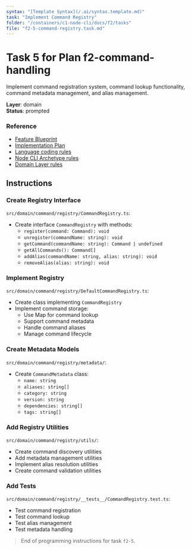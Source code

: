 ```yaml
---
syntax: "[Template Syntax](/.ai/syntax.template.md)"
task: "Implement Command Registry"
folder: "/containers/c1-node-cli/docs/f2/tasks"
file: "f2-5-command-registry.task.md"
---
```


# Task 5 for Plan f2-command-handling

Implement command registration system, command lookup functionality, command metadata management, and alias management.

**Layer**: domain  
**Status**: prompted

### Reference

- [Feature Blueprint](/docs/f2-command-handling.blueprint.md)
- [Implementation Plan](/containers/c1-node-cli/docs/f2/f2-command-handling.plan.md)
- [Language coding rules](/containers/c1-node-cli/.ai/rules/0-typescript.rules.md)  
- [Node CLI Archetype rules](/containers/c1-node-cli/.ai/rules/1-node-cli.rules.md)
- [Domain Layer rules](/containers/c1-node-cli/.ai/rules/3-domain-layer.rules.md)

## Instructions

### Create Registry Interface

`src/domain/command/registry/CommandRegistry.ts`:
- Create interface `CommandRegistry` with methods:
  - `register(command: Command): void`
  - `unregister(commandName: string): void`
  - `getCommand(commandName: string): Command | undefined`
  - `getAllCommands(): Command[]`
  - `addAlias(commandName: string, alias: string): void`
  - `removeAlias(alias: string): void`

### Implement Registry

`src/domain/command/registry/DefaultCommandRegistry.ts`:
- Create class implementing `CommandRegistry`
- Implement command storage:
  - Use Map for command lookup
  - Support command metadata
  - Handle command aliases
  - Manage command lifecycle

### Create Metadata Models

`src/domain/command/registry/metadata/`:
- Create `CommandMetadata` class:
  - `name: string`
  - `aliases: string[]`
  - `category: string`
  - `version: string`
  - `dependencies: string[]`
  - `tags: string[]`

### Add Registry Utilities

`src/domain/command/registry/utils/`:
- Create command discovery utilities
- Add metadata management utilities
- Implement alias resolution utilities
- Create command validation utilities

### Add Tests

`src/domain/command/registry/__tests__/CommandRegistry.test.ts`:
- Test command registration
- Test command lookup
- Test alias management
- Test metadata handling

> End of programming instructions for task `f2-5`. 